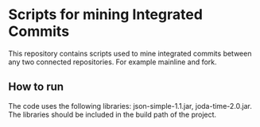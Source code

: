 # Scripts for mining Integrated Commits
This repository contains scripts used to mine integrated commits between any two connected repositories. For example mainline and fork.

## How to run
The code uses the following libraries: json-simple-1.1.jar, joda-time-2.0.jar. The libraries should be included in the build path of the project.

  
